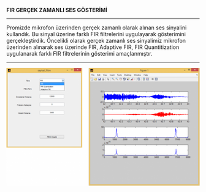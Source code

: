 ﻿**FIR GERÇEK ZAMANLI SES GÖSTERİMİ** 


----------


Promizde mikrofon üzerinden gerçek zamanlı olarak alınan ses sinyalini kullandık. Bu sinyal üzerine farklı FIR filtrelerini uygulayarak gösterimini gerçekleştirdik. Öncelikli olarak gerçek zamanlı ses sinyalimiz mikrofon üzerinden alınarak ses üzerinde FIR, Adaptive FIR, FIR Quantitization uygulanarak farklı FIR filtrelerinin gösterimi amaçlanmıştır. 


----------
![enter image description here](images/sayisal_filtre1-1024x626.png)